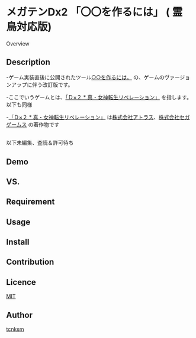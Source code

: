 メガテンDx2 「〇〇を作るには」 ( 霊鳥対応版)
====

Overview

## Description
-ゲーム実装直後に公開されたツール[○○を作るには。](https://github.com/r-am/r-am.github.io) の、ゲームのヴァージョンアップに伴う改訂版です。

-ここでいうゲームとは、[「Ｄ×２ * 真・女神転生リベレーション」](https://d2-megaten-l.sega.jp/) を指します。以下も同様

-[「Ｄ×２ * 真・女神転生リベレーション」](https://d2-megaten-l.sega.jp/) は[株式会社アトラス](https://www.atlus.co.jp/)、[株式会社セガゲームス](https://sega-games.co.jp/) の著作物です

##
以下未編集、査読＆許可待ち

## Demo

## VS. 

## Requirement

## Usage

## Install

## Contribution

## Licence

[MIT](https://github.com/tcnksm/tool/blob/master/LICENCE)

## Author

[tcnksm](https://github.com/tcnksm)
